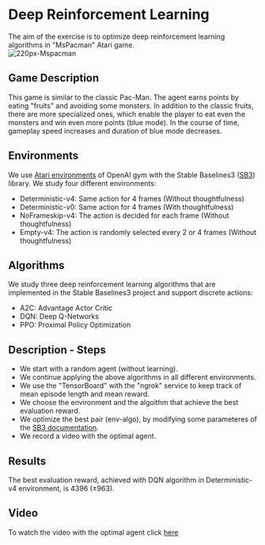 # Deep Reinforcement Learning
The aim of the exercise is to optimize deep reinforcement learning algorithms in "MsPacman" Atari game.<br>
![220px-Mspacman](https://user-images.githubusercontent.com/50949470/111311155-8ae54700-8666-11eb-82b0-22a60935f21d.png)

## Game Description
This game is similar to the classic Pac-Man. The agent earns points by eating "fruits" and avoiding some monsters. 
In addition to the classic fruits, there are more specialized ones, which enable the player to eat even the monsters and win even more points (blue mode).
Ιn the course of time, gameplay speed increases and duration of blue mode decreases.

## Environments
We use [Atari environments](https://gym.openai.com/envs/#atari) of OpenAI gym with the Stable Baselines3 ([SB3](https://github.com/DLR-RM/stable-baselines3)) library.
We study four different environments:
* Deterministic-v4: Same action for 4 frames (Without thoughtfulness)
* Deterministic-v0: Same action for 4 frames (With thoughtfulness)
* NoFrameskip-v4: The action is decided for each frame (Without thoughtfulness)
* Empty-v4: The action is randomly selected every 2 or 4 frames (Without thoughtfulness)

## Algorithms
We study three deep reinforcement learning algorithms that are implemented in the Stable Baselines3 project and support discrete actions:
* A2C: Advantage Actor Critic
* DQN: Deep Q-Networks
* PPO: Proximal Policy Optimization

## Description - Steps
* We start with a random agent (without learning).
* We continue applying the above algorithms in all different environments.
* We use the "TensorBoard" with the "ngrok" service to keep track of mean episode length and mean reward.
* We choose the environment and the algoithm that achieve the best evaluation reward.
* We optimize the best pair (env-algo), by modifying some parameteres of the [SB3 documentation](https://stable-baselines3.readthedocs.io/en/master/modules/dqn.html).
* We record a video with the optimal agent.

## Results
The best evaluation reward, achieved with DQN algorithm in Deterministic-v4 environment, is 4396 (±963).

## Video
To watch the video with the optimal agent click [here](https://user-images.githubusercontent.com/50949470/111331974-13b9ae00-867a-11eb-9d76-370c050c62c8.mp4)

